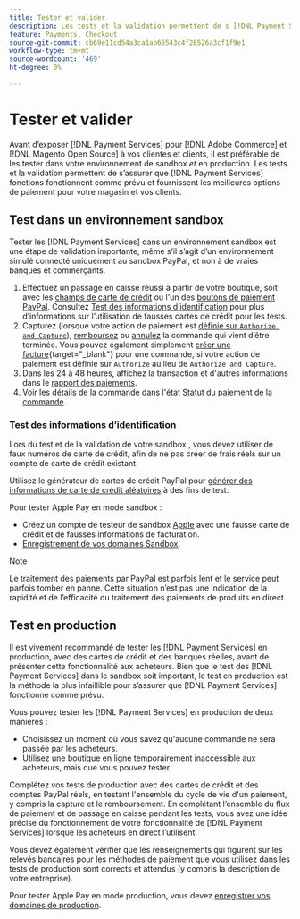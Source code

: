 ```yaml
---
title: Tester et valider
description: Les tests et la validation permettent de s [!DNL Payment Services] assurer que les fonctions fonctionnent comme prévu et offrent les meilleures options de paiement pour vos clients
feature: Payments, Checkout
source-git-commit: cb69e11cd54a3ca1ab66543c4f28526a3cf1f9e1
workflow-type: tm+mt
source-wordcount: '469'
ht-degree: 0%

---
```


# Tester et valider

Avant d’exposer [!DNL Payment Services] pour [!DNL Adobe Commerce] et [!DNL Magento Open Source] à vos clientes et clients, il est préférable de les tester dans votre environnement de sandbox _et_ en production. Les tests et la validation permettent de s’assurer que [!DNL Payment Services] fonctions fonctionnent comme prévu et fournissent les meilleures options de paiement pour votre magasin et vos clients.

## Test dans un environnement sandbox

Tester les [!DNL Payment Services] dans un environnement sandbox est une étape de validation importante, même s’il s’agit d’un environnement simulé connecté uniquement au sandbox PayPal, et non à de vraies banques et commerçants.

1. Effectuez un passage en caisse réussi à partir de votre boutique, soit avec les [champs de carte de crédit](payments-options.md#credit-card-fields) ou l&#39;un des [boutons de paiement PayPal](payments-options.md#paypal-smart-buttons). Consultez [Test des informations d’identification](#testing-credentials) pour plus d’informations sur l’utilisation de fausses cartes de crédit pour les tests.
1. Capturez (lorsque votre action de paiement est [définie sur `Authorize and Capture`](onboard.md#set-payment-services-as-payment-method)), [remboursez](refunds.md) ou [annulez](voids.md) la commande qui vient d’être terminée. Vous pouvez également simplement [créer une facture](https://experienceleague.adobe.com/fr/docs/commerce-admin/stores-sales/order-management/invoices#create-an-invoice){target="_blank"} pour une commande, si votre action de paiement est définie sur `Authorize` au lieu de `Authorize and Capture`.
1. Dans les 24 à 48 heures, affichez la transaction et d&#39;autres informations dans le [rapport des paiements](payouts.md).
1. Voir les détails de la commande dans l&#39;état [Statut du paiement de la commande](order-payment-status.md).

### Test des informations d’identification

Lors du test et de la validation de votre sandbox , vous devez utiliser de faux numéros de carte de crédit, afin de ne pas créer de frais réels sur un compte de carte de crédit existant.

Utilisez le générateur de cartes de crédit PayPal pour [générer des informations de carte de crédit aléatoires](https://www.paypal.com/us/smarthelp/article/where-can-i-find-test-credit-card-numbers-ts2157) à des fins de test.

Pour tester Apple Pay en mode sandbox :

* Créez un compte de testeur de sandbox [Apple](https://developer.apple.com/apple-pay/sandbox-testing/#create-a-sandbox-tester-account) avec une fausse carte de crédit et de fausses informations de facturation.
* [Enregistrement de vos domaines Sandbox](https://developer.paypal.com/docs/checkout/apm/apple-pay/#link-registeryoursandboxdomains).

>[!NOTE]
>
>Le traitement des paiements par PayPal est parfois lent et le service peut parfois tomber en panne. Cette situation n’est pas une indication de la rapidité et de l’efficacité du traitement des paiements de produits en direct.

## Test en production

Il est vivement recommandé de tester les [!DNL Payment Services] en production, avec des cartes de crédit et des banques réelles, avant de présenter cette fonctionnalité aux acheteurs. Bien que le test des [!DNL Payment Services] dans le sandbox soit important, le test en production est la méthode la plus infaillible pour s’assurer que [!DNL Payment Services] fonctionne comme prévu.

Vous pouvez tester les [!DNL Payment Services] en production de deux manières :

* Choisissez un moment où vous savez qu&#39;aucune commande ne sera passée par les acheteurs.
* Utilisez une boutique en ligne temporairement inaccessible aux acheteurs, mais que vous pouvez tester.

Complétez vos tests de production avec des cartes de crédit et des comptes PayPal réels, en testant l&#39;ensemble du cycle de vie d&#39;un paiement, y compris la capture et le remboursement. En complétant l’ensemble du flux de paiement et de passage en caisse pendant les tests, vous avez une idée précise du fonctionnement de votre fonctionnalité de [!DNL Payment Services] lorsque les acheteurs en direct l’utilisent.

Vous devez également vérifier que les renseignements qui figurent sur les relevés bancaires pour les méthodes de paiement que vous utilisez dans les tests de production sont corrects et attendus (y compris la description de votre entreprise).

Pour tester Apple Pay en mode production, vous devez [enregistrer vos domaines de production](https://developer.paypal.com/docs/checkout/apm/apple-pay/#register-your-live-domain).
